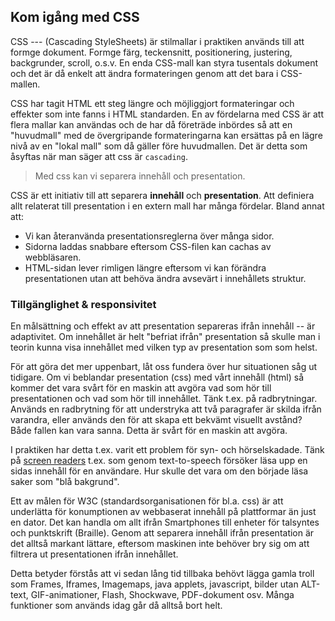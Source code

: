 ## Kom igång med CSS

CSS --- (Cascading StyleSheets) är stilmallar i praktiken används till att formge dokument. Formge färg, teckensnitt, positionering, justering, backgrunder, scroll, o.s.v. En enda CSS-mall kan styra tusentals dokument och det är då enkelt att ändra formateringen genom att det bara i CSS-mallen.

CSS har tagit HTML ett steg längre och möjliggjort formateringar och effekter som inte fanns i HTML standarden. En av fördelarna med CSS är att flera mallar kan användas och de har då företräde inbördes så att en "huvudmall" med de övergripande formateringarna kan ersättas på en lägre nivå av en "lokal mall" som då gäller före huvudmallen. Det är detta som åsyftas när man säger att css är `cascading`.
> 
> Med css kan vi separera innehåll och presentation.

CSS är ett initiativ till att separera **innehåll** och **presentation**. Att definiera allt relaterat till presentation i en extern mall har många fördelar. Bland annat att:

* Vi kan återanvända presentationsreglerna över många sidor.
* Sidorna laddas snabbare eftersom CSS-filen kan cachas av webbläsaren.
* HTML-sidan lever rimligen längre eftersom vi kan förändra presentationen utan att behöva ändra avsevärt i innehållets struktur.

### Tillgänglighet & responsivitet

En målsättning och effekt av att presentation separeras ifrån innehåll -- är adaptivitet. Om innehållet är helt "befriat ifrån" presentation så skulle man i teorin kunna visa innehållet med vilken typ av presentation som som helst.

För att göra det mer uppenbart, låt oss fundera över hur situationen såg ut tidigare. Om vi beblandar presentation (css) med vårt innehåll (html) så kommer det vara svårt för en maskin att avgöra vad som hör till presentationen och vad som hör till innehållet. Tänk t.ex. på radbrytningar. Används en radbrytning för att understryka att två paragrafer är skilda ifrån varandra, eller används den för att skapa ett bekvämt visuellt avstånd? Både fallen kan vara sanna. Detta är svårt för en maskin att avgöra.

I praktiken har detta t.ex. varit ett problem för syn- och hörselskadade. Tänk på [screen readers][0] t.ex. som genom text-to-speech försöker läsa upp en sidas innehåll för en användare. Hur skulle det vara om den började läsa saker som "blå bakgrund". 

Ett av målen för W3C (standardsorganisationen för bl.a. css) är att underlätta för konumptionen av webbaserat innehåll på plattformar än just en dator. Det kan handla om allt ifrån Smartphones till enheter för talsyntes och punktskrift (Braille). Genom att separera innehåll ifrån presentation är det alltså markant lättare, eftersom maskinen inte behöver bry sig om att filtrera ut presentationen ifrån innehållet.

Detta betyder förstås att vi sedan lång tid tillbaka behövt lägga gamla troll som Frames, Iframes, Imagemaps, java applets, javascript, bilder utan ALT-text, GIF-animationer, Flash, Shockwave, PDF-dokument osv. Många funktioner som används idag går då alltså bort helt.

[0]: http://en.wikipedia.org/wiki/Screen_reader
